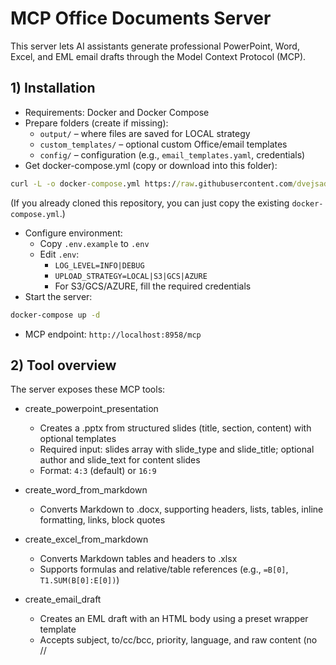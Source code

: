 # MCP Office Documents Server

This server lets AI assistants generate professional PowerPoint, Word, Excel, and EML email drafts through the Model Context Protocol (MCP).

## 1) Installation

- Requirements: Docker and Docker Compose
- Prepare folders (create if missing):
  - `output/` – where files are saved for LOCAL strategy
  - `custom_templates/` – optional custom Office/email templates
  - `config/` – configuration (e.g., `email_templates.yaml`, credentials)
- Get docker-compose.yml (copy or download into this folder):
```cmd
curl -L -o docker-compose.yml https://raw.githubusercontent.com/dvejsada/mcp-ms-office-docs/main/docker-compose.yml
```
  (If you already cloned this repository, you can just copy the existing `docker-compose.yml`.)
- Configure environment:
  - Copy `.env.example` to `.env`
  - Edit `.env`:
    - `LOG_LEVEL=INFO|DEBUG`
    - `UPLOAD_STRATEGY=LOCAL|S3|GCS|AZURE`
    - For S3/GCS/AZURE, fill the required credentials
- Start the server:
```bash
docker-compose up -d
```
- MCP endpoint: `http://localhost:8958/mcp`


## 2) Tool overview

The server exposes these MCP tools:

- create_powerpoint_presentation
  - Creates a .pptx from structured slides (title, section, content) with optional templates
  - Required input: slides array with slide_type and slide_title; optional author and slide_text for content slides
  - Format: `4:3` (default) or `16:9`

- create_word_from_markdown
  - Converts Markdown to .docx, supporting headers, lists, tables, inline formatting, links, block quotes

- create_excel_from_markdown
  - Converts Markdown tables and headers to .xlsx
  - Supports formulas and relative/table references (e.g., `=B[0]`, `T1.SUM(B[0]:E[0])`)

- create_email_draft
  - Creates an EML draft with an HTML body using a preset wrapper template
  - Accepts subject, to/cc/bcc, priority, language, and raw content (no <html>/<body>/<style>)

Dynamic email tools (optional):
- If `config/email_templates.yaml` exists, each entry is registered as its own email-draft tool at startup. See below for details.

- Short explanation: Dynamic email templates are reusable, parameterized HTML email layouts defined in `config/email_templates.yaml`. At startup the server registers each template as an individual MCP tool and automatically adds standard fields (subject, to, cc, bcc, priority, language). Template-specific arguments (for example `first_name` or `promo_code`) are exposed as tool parameters so AI assistants can call a single, strongly-typed tool to produce consistent, production-ready emails without composing full HTML bodies.

Outputs:
- LOCAL: files saved to `output/` and reported back
- S3/GCS/AZURE: a time-limited download link is returned (TTL via `SIGNED_URL_EXPIRES_IN`)

## 3) Custom templates

You can provide custom templates for PowerPoint, Word, and email.

Place files in `custom_templates/`.

- PowerPoint: `custom_pptx_template_4_3.pptx`, `custom_pptx_template_16_9.pptx`

- Word: `custom_docx_template.docx`

- Email wrapper : `custom_email_template.html` - base your template on `default_templates/default_email_template.html`

Dynamic email templates (optional):

- Create `config/email_templates.yaml` and reference HTML files by filename only (no paths).
- Example entry:
```yaml
templates:
  - name: welcome_email
    description: Welcome email with optional promo code
    html_path: welcome_email.html  # file must exist in custom_templates/ or default_templates/
    annotations:
      title: Welcome Email
    args:
      - name: subject
        type: string
        required: true
      - name: first_name
        type: string
        required: true
      - name: promo_code
        type: string
        required: false
```
- Minimal example HTML (place in `custom_templates/welcome_email.html`):
```html
<!DOCTYPE html>
<html lang="en">
<head>
  <meta charset="UTF-8" />
  <title>{{subject}}</title>
</head>
<body>
  <h2>Welcome {{first_name}}!</h2>
  <p>We’re excited to have you on board.</p>
  {{{promo_code_block}}}
  <p>Regards,<br/>Support Team</p>
</body>
</html>
```
- Subject, to, cc, bcc, priority, and language are handled automatically and added to each template tool.
- Tip: use `{{variable}}` for escaped text; `{{{variable}}}` for raw HTML
